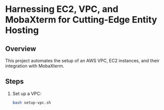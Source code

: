 # Harnessing EC2, VPC, and MobaXterm for Cutting-Edge Entity Hosting

## Overview
This project automates the setup of an AWS VPC, EC2 instances, and their integration with MobaXterm.

## Steps
1. Set up a VPC:
   ```bash
   bash setup-vpc.sh
